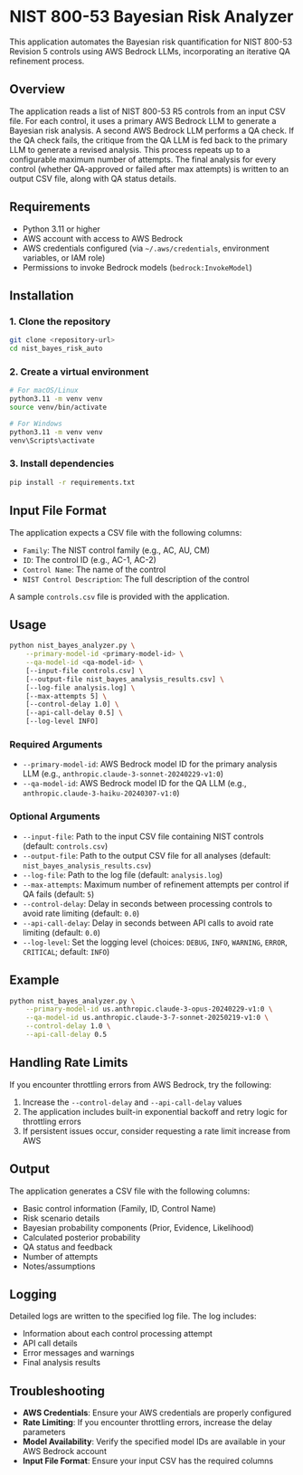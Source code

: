 # NIST 800-53 Bayesian Risk Analyzer

This application automates the Bayesian risk quantification for NIST 800-53 Revision 5 controls using AWS Bedrock LLMs, incorporating an iterative QA refinement process.

## Overview

The application reads a list of NIST 800-53 R5 controls from an input CSV file. For each control, it uses a primary AWS Bedrock LLM to generate a Bayesian risk analysis. A second AWS Bedrock LLM performs a QA check. If the QA check fails, the critique from the QA LLM is fed back to the primary LLM to generate a revised analysis. This process repeats up to a configurable maximum number of attempts. The final analysis for every control (whether QA-approved or failed after max attempts) is written to an output CSV file, along with QA status details.

## Requirements

- Python 3.11 or higher
- AWS account with access to AWS Bedrock
- AWS credentials configured (via `~/.aws/credentials`, environment variables, or IAM role)
- Permissions to invoke Bedrock models (`bedrock:InvokeModel`)

## Installation

### 1. Clone the repository

```bash
git clone <repository-url>
cd nist_bayes_risk_auto
```

### 2. Create a virtual environment

```bash
# For macOS/Linux
python3.11 -m venv venv
source venv/bin/activate

# For Windows
python3.11 -m venv venv
venv\Scripts\activate
```

### 3. Install dependencies

```bash
pip install -r requirements.txt
```

## Input File Format

The application expects a CSV file with the following columns:
- `Family`: The NIST control family (e.g., AC, AU, CM)
- `ID`: The control ID (e.g., AC-1, AC-2)
- `Control Name`: The name of the control
- `NIST Control Description`: The full description of the control

A sample `controls.csv` file is provided with the application.

## Usage

```bash
python nist_bayes_analyzer.py \
    --primary-model-id <primary-model-id> \
    --qa-model-id <qa-model-id> \
    [--input-file controls.csv] \
    [--output-file nist_bayes_analysis_results.csv] \
    [--log-file analysis.log] \
    [--max-attempts 5] \
    [--control-delay 1.0] \
    [--api-call-delay 0.5] \
    [--log-level INFO]
```

### Required Arguments

- `--primary-model-id`: AWS Bedrock model ID for the primary analysis LLM (e.g., `anthropic.claude-3-sonnet-20240229-v1:0`)
- `--qa-model-id`: AWS Bedrock model ID for the QA LLM (e.g., `anthropic.claude-3-haiku-20240307-v1:0`)

### Optional Arguments

- `--input-file`: Path to the input CSV file containing NIST controls (default: `controls.csv`)
- `--output-file`: Path to the output CSV file for all analyses (default: `nist_bayes_analysis_results.csv`)
- `--log-file`: Path to the log file (default: `analysis.log`)
- `--max-attempts`: Maximum number of refinement attempts per control if QA fails (default: `5`)
- `--control-delay`: Delay in seconds between processing controls to avoid rate limiting (default: `0.0`)
- `--api-call-delay`: Delay in seconds between API calls to avoid rate limiting (default: `0.0`)
- `--log-level`: Set the logging level (choices: `DEBUG`, `INFO`, `WARNING`, `ERROR`, `CRITICAL`; default: `INFO`)

## Example

```bash
python nist_bayes_analyzer.py \
    --primary-model-id us.anthropic.claude-3-opus-20240229-v1:0 \
    --qa-model-id us.anthropic.claude-3-7-sonnet-20250219-v1:0 \
    --control-delay 1.0 \
    --api-call-delay 0.5
```

## Handling Rate Limits

If you encounter throttling errors from AWS Bedrock, try the following:

1. Increase the `--control-delay` and `--api-call-delay` values
2. The application includes built-in exponential backoff and retry logic for throttling errors
3. If persistent issues occur, consider requesting a rate limit increase from AWS

## Output

The application generates a CSV file with the following columns:

- Basic control information (Family, ID, Control Name)
- Risk scenario details
- Bayesian probability components (Prior, Evidence, Likelihood)
- Calculated posterior probability
- QA status and feedback
- Number of attempts
- Notes/assumptions

## Logging

Detailed logs are written to the specified log file. The log includes:

- Information about each control processing attempt
- API call details
- Error messages and warnings
- Final analysis results

## Troubleshooting

- **AWS Credentials**: Ensure your AWS credentials are properly configured
- **Rate Limiting**: If you encounter throttling errors, increase the delay parameters
- **Model Availability**: Verify the specified model IDs are available in your AWS Bedrock account
- **Input File Format**: Ensure your input CSV has the required columns
